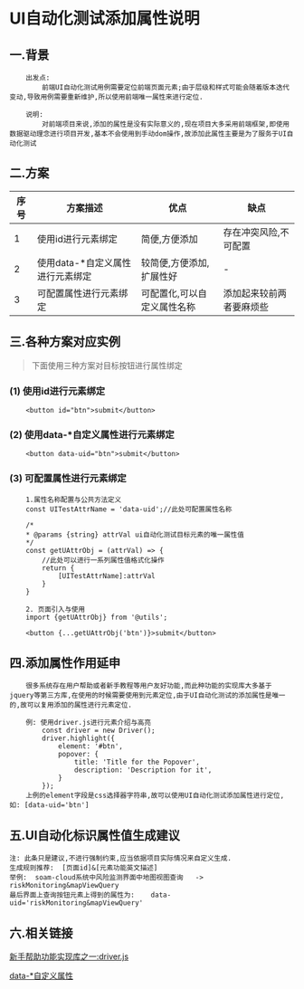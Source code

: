 <!--
 * @Author: whisperer
 * @Date: 2020-02-20 11:15:54
 * @LastEditors: whisperer
 * @LastEditTime: 2020-02-20 12:34:49
 * @Description: UI自动化测试添加属性说明
 -->
# UI自动化测试添加属性说明

##  一.背景
```
    出发点:
        前端UI自动化测试用例需要定位前端页面元素;由于层级和样式可能会随着版本迭代变动,导致用例需要重新维护,所以使用前端唯一属性来进行定位.

    说明:
        对前端项目来说,添加的属性是没有实际意义的,现在项目大多采用前端框架,即使用数据驱动理念进行项目开发,基本不会使用到手动dom操作,故添加此属性主要是为了服务于UI自动化测试
```
## 二.方案

 | 序号 | 方案描述 | 优点 | 缺点 |
 | ------  | ------ | ------ | ------  |
 | 1 | 使用id进行元素绑定 | 简便,方便添加 | 存在冲突风险,不可配置 |
 | 2 | 使用data-*自定义属性进行元素绑定 | 较简便,方便添加,扩展性好 | - |
 | 3 | 可配置属性进行元素绑定 | 可配置化,可以自定义属性名称 | 添加起来较前两者要麻烦些 |

## 三.各种方案对应实例
> 下面使用三种方案对目标按钮进行属性绑定

### (1) 使用id进行元素绑定
```
    <button id="btn">submit</button>
```
### (2) 使用data-*自定义属性进行元素绑定
```
    <button data-uid="btn">submit</button>
```
### (3) 可配置属性进行元素绑定
```
    1.属性名称配置与公共方法定义
    const UITestAttrName = 'data-uid';//此处可配置属性名称

    /*
    * @params {string} attrVal ui自动化测试目标元素的唯一属性值
    */
    const getUAttrObj = (attrVal) => {
        //此处可以进行一系列属性值格式化操作
        return {
            [UITestAttrName]:attrVal
        }
    }

    2. 页面引入与使用
    import {getUAttrObj} from '@utils';

    <button {...getUAttrObj('btn')}>submit</button>
```

## 四.添加属性作用延申
```
    很多系统存在用户帮助或者新手教程等用户友好功能,而此种功能的实现库大多基于jquery等第三方库,在使用的时候需要使用到元素定位,由于UI自动化测试的添加属性是唯一的,故可以复用添加的属性进行元素定位.

    例: 使用driver.js进行元素介绍与高亮
        const driver = new Driver();
        driver.highlight({
            element: '#btn',
            popover: {
                title: 'Title for the Popover',
                description: 'Description for it',
            }
        });
    上例的element字段是css选择器字符串,故可以使用UI自动化测试添加属性进行定位,如: [data-uid='btn']
```
## 五.UI自动化标识属性值生成建议
```
注: 此条只是建议,不进行强制约束,应当依据项目实际情况来自定义生成.
生成规则推荐:  [页面id]&[元素功能英文描述]
举例:  soam-cloud系统中风险监测界面中地图视图查询   ->    riskMonitoring&mapViewQuery
最后界面上查询按钮元素上得到的属性为:    data-uid='riskMonitoring&mapViewQuery'
```
## 六.相关链接
[新手帮助功能实现库之一:driver.js](https://github.com/kamranahmedse/driver.js/blob/master/readme.md 'driver.js')

[data-*自定义属性](https://developer.mozilla.org/zh-CN/docs/Web/HTML/Global_attributes/data-* 'data-*自定义属性')
